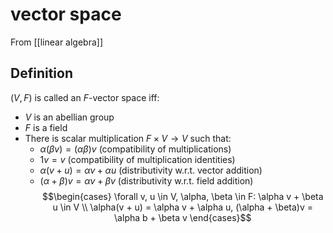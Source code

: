 # vector space
From [[linear algebra]]

## Definition
$(V, F)$ is called an $F$-vector space iff:
- $V$ is an abellian group
- $F$ is a field
- There is scalar multiplication $F \times V \to V$ such that:
	- $\alpha(\beta v) = (\alpha \beta)v$ (compatibility of multiplications)
	- $1v = v$ (compatibility of multiplication identities)
	- $\alpha(v + u) = \alpha v + \alpha u$ (distributivity w.r.t. vector addition)
	- $(\alpha + \beta)v = \alpha v + \beta v$ (distributivity w.r.t. field addition)
$$\begin{cases}
\forall v, u \in V, \alpha, \beta \in F: \alpha v + \beta u \in V \\
\alpha(v + u) = \alpha v + \alpha u, 
(\alpha + \beta)v = \alpha b + \beta v
\end{cases}$$